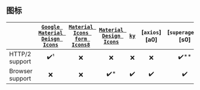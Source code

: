 ## 图标
|  | [`Google Material Deisgn Icons`](https://material.io/icons/) | [`Material Icons form Icons8`](http://icons8.com/material-icons/) | [`Material Design Icons`](https://materialdesignicons.com) | [`ky`]() | [`axios`][a0]      | [`superagent`][s0]     |
|-----------------------|:-------------------:|:------------------:|:--------------------:|:------------------------:|:------------------:|:----------------------:|
| HTTP/2 support        | :heavy_check_mark:¹ | :x:                | :x:                  | :x:                      | :x:                | :heavy_check_mark:\*\* |
| Browser support       | :x:                 | :x:                | :heavy_check_mark:\* | :heavy_check_mark:       | :heavy_check_mark: | :heavy_check_mark:     |
